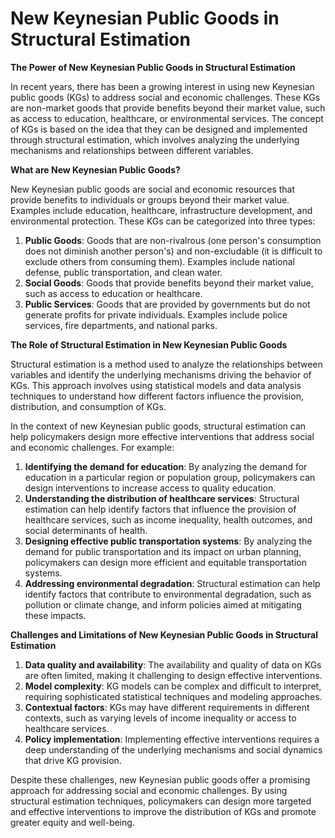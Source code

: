 # New Keynesian Public Goods in Structural Estimation

**The Power of New Keynesian Public Goods in Structural Estimation**

In recent years, there has been a growing interest in using new Keynesian public goods (KGs) to address social and economic challenges. These KGs are non-market goods that provide benefits beyond their market value, such as access to education, healthcare, or environmental services. The concept of KGs is based on the idea that they can be designed and implemented through structural estimation, which involves analyzing the underlying mechanisms and relationships between different variables.

**What are New Keynesian Public Goods?**

New Keynesian public goods are social and economic resources that provide benefits to individuals or groups beyond their market value. Examples include education, healthcare, infrastructure development, and environmental protection. These KGs can be categorized into three types:

1. **Public Goods**: Goods that are non-rivalrous (one person's consumption does not diminish another person's) and non-excludable (it is difficult to exclude others from consuming them). Examples include national defense, public transportation, and clean water.
2. **Social Goods**: Goods that provide benefits beyond their market value, such as access to education or healthcare.
3. **Public Services**: Goods that are provided by governments but do not generate profits for private individuals. Examples include police services, fire departments, and national parks.

**The Role of Structural Estimation in New Keynesian Public Goods**

Structural estimation is a method used to analyze the relationships between variables and identify the underlying mechanisms driving the behavior of KGs. This approach involves using statistical models and data analysis techniques to understand how different factors influence the provision, distribution, and consumption of KGs.

In the context of new Keynesian public goods, structural estimation can help policymakers design more effective interventions that address social and economic challenges. For example:

1. **Identifying the demand for education**: By analyzing the demand for education in a particular region or population group, policymakers can design interventions to increase access to quality education.
2. **Understanding the distribution of healthcare services**: Structural estimation can help identify factors that influence the provision of healthcare services, such as income inequality, health outcomes, and social determinants of health.
3. **Designing effective public transportation systems**: By analyzing the demand for public transportation and its impact on urban planning, policymakers can design more efficient and equitable transportation systems.
4. **Addressing environmental degradation**: Structural estimation can help identify factors that contribute to environmental degradation, such as pollution or climate change, and inform policies aimed at mitigating these impacts.

**Challenges and Limitations of New Keynesian Public Goods in Structural Estimation**

1. **Data quality and availability**: The availability and quality of data on KGs are often limited, making it challenging to design effective interventions.
2. **Model complexity**: KG models can be complex and difficult to interpret, requiring sophisticated statistical techniques and modeling approaches.
3. **Contextual factors**: KGs may have different requirements in different contexts, such as varying levels of income inequality or access to healthcare services.
4. **Policy implementation**: Implementing effective interventions requires a deep understanding of the underlying mechanisms and social dynamics that drive KG provision.

Despite these challenges, new Keynesian public goods offer a promising approach for addressing social and economic challenges. By using structural estimation techniques, policymakers can design more targeted and effective interventions to improve the distribution of KGs and promote greater equity and well-being.
